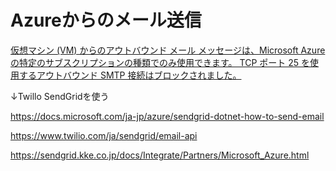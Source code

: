 # Azureからのメール送信

[仮想マシン (VM) からのアウトバウンド メール メッセージは、Microsoft Azure の特定のサブスクリプションの種類でのみ使用できます。 TCP ポート 25 を使用するアウトバウンド SMTP 接続はブロックされました。](https://docs.microsoft.com/ja-jp/azure/virtual-network/troubleshoot-outbound-smtp-connectivity)

↓Twillo SendGridを使う

https://docs.microsoft.com/ja-jp/azure/sendgrid-dotnet-how-to-send-email

https://www.twilio.com/ja/sendgrid/email-api

https://sendgrid.kke.co.jp/docs/Integrate/Partners/Microsoft_Azure.html


